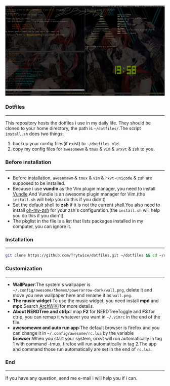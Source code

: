 ![](./screenshot.png)
### Dotfiles
---
This repository hosts the dotfiles i use in my daily life. They should be cloned to your home directory, the path is `~/dotfiles/`.The script `install.sh` does two things:  
1. backup your config files(if exist) to `~/dotfiles_old`.
2. copy my config files for `awesomewm` & `tmux` & `vim` & `urxvt` & `zsh` to you.
### Before installation
---
- Before installation, `awesomewm` & `tmux` & `vim` & `rxvt-unicode` & `zsh` are supposed to be installed.
- Because i use **vundle** as the Vim plugin manager, you need to install [Vundle](https://github.com/VundleVim/Vundle.vim).And Vundle is an awesome plugin manager for Vim.(the `install.sh` will help you do this if you didn't)
- Set the default shell to **zsh** if it is not the current shell.You also need to install [oh-my-zsh](https://github.com/robbyrussell/oh-my-zsh) for your zsh's configuration.(the `install.sh` will help you do this if you didn't)
- The pkglist in the file is a list that lists packages installed in my computer, you can ignore it.
### Installation
---
```bash
git clone https://github.com/Trytwice/dotfiles.git ~/dotfiles && cd ~/dotfiles && ./install.sh
```
### Customization
---
- **WallPaper**:The system's wallpaper is `~/.config/awesome/themes/powerarrow-dark/wall.png`, delete it and move you new wallpaper here and rename it as `wall.png`.
- **The music widget**:To use the music widget, you need install **mpd** and **mpc**.Search [ArchWiKi](https://wiki.archlinux.org/index.php/Music_Player_Daemon) for more details.
- **About NERDTree and ctrlp**:I map **F2** for NERDTreeToggle and **F3** for ctrlp, you can remap it whatever you want in `~/.vimrc` in the end of the file.
- **awesomewm and auto run app**:The default browser is firefox and you can change it in `~/.config/awesome/rc.lua` by the variable **browser**.When you start your system, urxvt will run automatically in tag 1 with command -tmux, firefox will run automatically in tag 2.The app and command those run automatically are set in the end of `rc.lua`.
### End
----
If you have any question, send me e-mail i will help you if i can.

